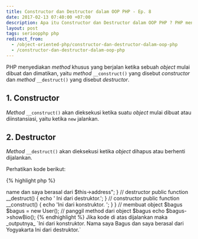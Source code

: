 ```yaml
---
title: Constructor dan Destructor dalam OOP PHP - Ep. 8
date: 2017-02-13 07:40:00 +07:00
description: Apa itu Constructor dan Destructor dalam OOP PHP ? PHP menyediakan method khusus yang berjalan ketika sebuah object mulai dibuat dan dimatikan, yaitu method __construct() yang disebut constructor dan method __destruct() yang disebut destructor
layout: post
tags: serioopphp php
redirect_from:
  - /object-oriented-php/constructor-dan-destructor-dalam-oop-php
  - /constructor-dan-destructor-dalam-oop-php
---
```


PHP menyediakan _method_ khusus yang berjalan ketika sebuah _object_ mulai dibuat dan dimatikan, yaitu _method_ `__construct()` yang disebut _constructor_ dan _method_ `__destruct()` yang disebut _destructor_.

## 1. Constructor
_Method_ `__construct()` akan dieksekusi ketika suatu _object_ mulai dibuat atau diinstansiasi, yaitu ketika `new` jalankan.

## 2. Destructor
_Method_ `__destruct()` akan dieksekusi ketika _object_ dihapus atau berhenti dijalankan.

Perhatikan kode berikut:

{% highlight php %}
<?php
class User {

    private $name = 'Bagus';
    private $address = 'Yogyakarta';

    public function showBio()
    {
        echo "Nama saya $this->name dan saya berasal dari $this->address";
    }

    // destructor
    public function __destruct()
    {
        echo ' Ini dari destruktor.';
    }

    // constructor
    public function __construct()
    {
    	echo 'Ini dari konstruktor. ';
    }

}

// membuat object $bagus
$bagus = new User();

// panggil method dari object $bagus
echo $bagus->showBio();
{% endhighlight %}

Jika kode di atas dijalankan maka _outputnya_ `Ini dari konstruktor. Nama saya Bagus dan saya berasal dari Yogyakarta Ini dari destruktor.`
